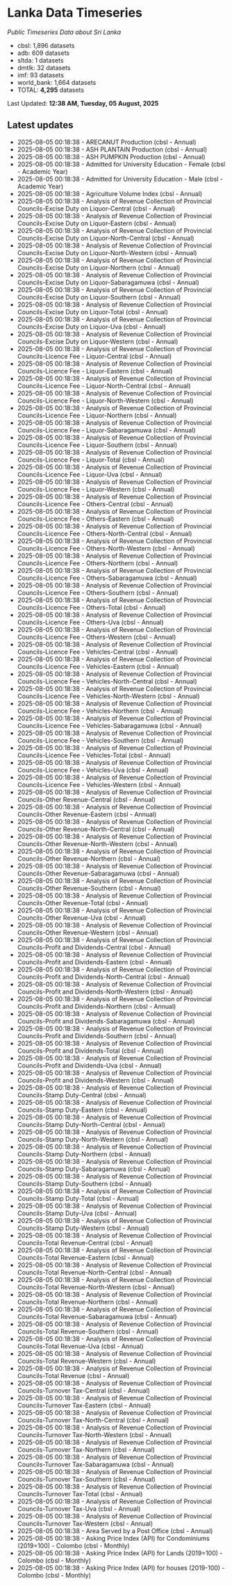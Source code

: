 # Lanka Data Timeseries
*Public Timeseries Data about Sri Lanka*

* cbsl: 1,896 datasets
* adb: 609 datasets
* sltda: 1 datasets
* dmtlk: 32 datasets
* imf: 93 datasets
* world_bank: 1,664 datasets
* TOTAL: **4,295** datasets

Last Updated: **12:38 AM, Tuesday, 05 August, 2025**

## Latest updates

* 2025-08-05 00:18:38 - ARECANUT Production (cbsl - Annual)
* 2025-08-05 00:18:38 - ASH PLANTAIN Production (cbsl - Annual)
* 2025-08-05 00:18:38 - ASH PUMPKIN Production (cbsl - Annual)
* 2025-08-05 00:18:38 - Admitted for University Education - Female (cbsl - Academic Year)
* 2025-08-05 00:18:38 - Admitted for University Education - Male (cbsl - Academic Year)
* 2025-08-05 00:18:38 - Agriculture Volume Index (cbsl - Annual)
* 2025-08-05 00:18:38 - Analysis of Revenue Collection of Provincial Councils-Excise Duty on Liquor-Central (cbsl - Annual)
* 2025-08-05 00:18:38 - Analysis of Revenue Collection of Provincial Councils-Excise Duty on Liquor-Eastern (cbsl - Annual)
* 2025-08-05 00:18:38 - Analysis of Revenue Collection of Provincial Councils-Excise Duty on Liquor-North-Central (cbsl - Annual)
* 2025-08-05 00:18:38 - Analysis of Revenue Collection of Provincial Councils-Excise Duty on Liquor-North-Western (cbsl - Annual)
* 2025-08-05 00:18:38 - Analysis of Revenue Collection of Provincial Councils-Excise Duty on Liquor-Northern (cbsl - Annual)
* 2025-08-05 00:18:38 - Analysis of Revenue Collection of Provincial Councils-Excise Duty on Liquor-Sabaragamuwa (cbsl - Annual)
* 2025-08-05 00:18:38 - Analysis of Revenue Collection of Provincial Councils-Excise Duty on Liquor-Southern (cbsl - Annual)
* 2025-08-05 00:18:38 - Analysis of Revenue Collection of Provincial Councils-Excise Duty on Liquor-Total (cbsl - Annual)
* 2025-08-05 00:18:38 - Analysis of Revenue Collection of Provincial Councils-Excise Duty on Liquor-Uva (cbsl - Annual)
* 2025-08-05 00:18:38 - Analysis of Revenue Collection of Provincial Councils-Excise Duty on Liquor-Western (cbsl - Annual)
* 2025-08-05 00:18:38 - Analysis of Revenue Collection of Provincial Councils-Licence Fee - Liquor-Central (cbsl - Annual)
* 2025-08-05 00:18:38 - Analysis of Revenue Collection of Provincial Councils-Licence Fee - Liquor-Eastern (cbsl - Annual)
* 2025-08-05 00:18:38 - Analysis of Revenue Collection of Provincial Councils-Licence Fee - Liquor-North-Central (cbsl - Annual)
* 2025-08-05 00:18:38 - Analysis of Revenue Collection of Provincial Councils-Licence Fee - Liquor-North-Western (cbsl - Annual)
* 2025-08-05 00:18:38 - Analysis of Revenue Collection of Provincial Councils-Licence Fee - Liquor-Northern (cbsl - Annual)
* 2025-08-05 00:18:38 - Analysis of Revenue Collection of Provincial Councils-Licence Fee - Liquor-Sabaragamuwa (cbsl - Annual)
* 2025-08-05 00:18:38 - Analysis of Revenue Collection of Provincial Councils-Licence Fee - Liquor-Southern (cbsl - Annual)
* 2025-08-05 00:18:38 - Analysis of Revenue Collection of Provincial Councils-Licence Fee - Liquor-Total (cbsl - Annual)
* 2025-08-05 00:18:38 - Analysis of Revenue Collection of Provincial Councils-Licence Fee - Liquor-Uva (cbsl - Annual)
* 2025-08-05 00:18:38 - Analysis of Revenue Collection of Provincial Councils-Licence Fee - Liquor-Western (cbsl - Annual)
* 2025-08-05 00:18:38 - Analysis of Revenue Collection of Provincial Councils-Licence Fee - Others-Central (cbsl - Annual)
* 2025-08-05 00:18:38 - Analysis of Revenue Collection of Provincial Councils-Licence Fee - Others-Eastern (cbsl - Annual)
* 2025-08-05 00:18:38 - Analysis of Revenue Collection of Provincial Councils-Licence Fee - Others-North-Central (cbsl - Annual)
* 2025-08-05 00:18:38 - Analysis of Revenue Collection of Provincial Councils-Licence Fee - Others-North-Western (cbsl - Annual)
* 2025-08-05 00:18:38 - Analysis of Revenue Collection of Provincial Councils-Licence Fee - Others-Northern (cbsl - Annual)
* 2025-08-05 00:18:38 - Analysis of Revenue Collection of Provincial Councils-Licence Fee - Others-Sabaragamuwa (cbsl - Annual)
* 2025-08-05 00:18:38 - Analysis of Revenue Collection of Provincial Councils-Licence Fee - Others-Southern (cbsl - Annual)
* 2025-08-05 00:18:38 - Analysis of Revenue Collection of Provincial Councils-Licence Fee - Others-Total (cbsl - Annual)
* 2025-08-05 00:18:38 - Analysis of Revenue Collection of Provincial Councils-Licence Fee - Others-Uva (cbsl - Annual)
* 2025-08-05 00:18:38 - Analysis of Revenue Collection of Provincial Councils-Licence Fee - Others-Western (cbsl - Annual)
* 2025-08-05 00:18:38 - Analysis of Revenue Collection of Provincial Councils-Licence Fee - Vehicles-Central (cbsl - Annual)
* 2025-08-05 00:18:38 - Analysis of Revenue Collection of Provincial Councils-Licence Fee - Vehicles-Eastern (cbsl - Annual)
* 2025-08-05 00:18:38 - Analysis of Revenue Collection of Provincial Councils-Licence Fee - Vehicles-North-Central (cbsl - Annual)
* 2025-08-05 00:18:38 - Analysis of Revenue Collection of Provincial Councils-Licence Fee - Vehicles-North-Western (cbsl - Annual)
* 2025-08-05 00:18:38 - Analysis of Revenue Collection of Provincial Councils-Licence Fee - Vehicles-Northern (cbsl - Annual)
* 2025-08-05 00:18:38 - Analysis of Revenue Collection of Provincial Councils-Licence Fee - Vehicles-Sabaragamuwa (cbsl - Annual)
* 2025-08-05 00:18:38 - Analysis of Revenue Collection of Provincial Councils-Licence Fee - Vehicles-Southern (cbsl - Annual)
* 2025-08-05 00:18:38 - Analysis of Revenue Collection of Provincial Councils-Licence Fee - Vehicles-Total (cbsl - Annual)
* 2025-08-05 00:18:38 - Analysis of Revenue Collection of Provincial Councils-Licence Fee - Vehicles-Uva (cbsl - Annual)
* 2025-08-05 00:18:38 - Analysis of Revenue Collection of Provincial Councils-Licence Fee - Vehicles-Western (cbsl - Annual)
* 2025-08-05 00:18:38 - Analysis of Revenue Collection of Provincial Councils-Other Revenue-Central (cbsl - Annual)
* 2025-08-05 00:18:38 - Analysis of Revenue Collection of Provincial Councils-Other Revenue-Eastern (cbsl - Annual)
* 2025-08-05 00:18:38 - Analysis of Revenue Collection of Provincial Councils-Other Revenue-North-Central (cbsl - Annual)
* 2025-08-05 00:18:38 - Analysis of Revenue Collection of Provincial Councils-Other Revenue-North-Western (cbsl - Annual)
* 2025-08-05 00:18:38 - Analysis of Revenue Collection of Provincial Councils-Other Revenue-Northern (cbsl - Annual)
* 2025-08-05 00:18:38 - Analysis of Revenue Collection of Provincial Councils-Other Revenue-Sabaragamuwa (cbsl - Annual)
* 2025-08-05 00:18:38 - Analysis of Revenue Collection of Provincial Councils-Other Revenue-Southern (cbsl - Annual)
* 2025-08-05 00:18:38 - Analysis of Revenue Collection of Provincial Councils-Other Revenue-Total (cbsl - Annual)
* 2025-08-05 00:18:38 - Analysis of Revenue Collection of Provincial Councils-Other Revenue-Uva (cbsl - Annual)
* 2025-08-05 00:18:38 - Analysis of Revenue Collection of Provincial Councils-Other Revenue-Western (cbsl - Annual)
* 2025-08-05 00:18:38 - Analysis of Revenue Collection of Provincial Councils-Profit and Dividends-Central (cbsl - Annual)
* 2025-08-05 00:18:38 - Analysis of Revenue Collection of Provincial Councils-Profit and Dividends-Eastern (cbsl - Annual)
* 2025-08-05 00:18:38 - Analysis of Revenue Collection of Provincial Councils-Profit and Dividends-North-Central (cbsl - Annual)
* 2025-08-05 00:18:38 - Analysis of Revenue Collection of Provincial Councils-Profit and Dividends-North-Western (cbsl - Annual)
* 2025-08-05 00:18:38 - Analysis of Revenue Collection of Provincial Councils-Profit and Dividends-Northern (cbsl - Annual)
* 2025-08-05 00:18:38 - Analysis of Revenue Collection of Provincial Councils-Profit and Dividends-Sabaragamuwa (cbsl - Annual)
* 2025-08-05 00:18:38 - Analysis of Revenue Collection of Provincial Councils-Profit and Dividends-Southern (cbsl - Annual)
* 2025-08-05 00:18:38 - Analysis of Revenue Collection of Provincial Councils-Profit and Dividends-Total (cbsl - Annual)
* 2025-08-05 00:18:38 - Analysis of Revenue Collection of Provincial Councils-Profit and Dividends-Uva (cbsl - Annual)
* 2025-08-05 00:18:38 - Analysis of Revenue Collection of Provincial Councils-Profit and Dividends-Western (cbsl - Annual)
* 2025-08-05 00:18:38 - Analysis of Revenue Collection of Provincial Councils-Stamp Duty-Central (cbsl - Annual)
* 2025-08-05 00:18:38 - Analysis of Revenue Collection of Provincial Councils-Stamp Duty-Eastern (cbsl - Annual)
* 2025-08-05 00:18:38 - Analysis of Revenue Collection of Provincial Councils-Stamp Duty-North-Central (cbsl - Annual)
* 2025-08-05 00:18:38 - Analysis of Revenue Collection of Provincial Councils-Stamp Duty-North-Western (cbsl - Annual)
* 2025-08-05 00:18:38 - Analysis of Revenue Collection of Provincial Councils-Stamp Duty-Northern (cbsl - Annual)
* 2025-08-05 00:18:38 - Analysis of Revenue Collection of Provincial Councils-Stamp Duty-Sabaragamuwa (cbsl - Annual)
* 2025-08-05 00:18:38 - Analysis of Revenue Collection of Provincial Councils-Stamp Duty-Southern (cbsl - Annual)
* 2025-08-05 00:18:38 - Analysis of Revenue Collection of Provincial Councils-Stamp Duty-Total (cbsl - Annual)
* 2025-08-05 00:18:38 - Analysis of Revenue Collection of Provincial Councils-Stamp Duty-Uva (cbsl - Annual)
* 2025-08-05 00:18:38 - Analysis of Revenue Collection of Provincial Councils-Stamp Duty-Western (cbsl - Annual)
* 2025-08-05 00:18:38 - Analysis of Revenue Collection of Provincial Councils-Total Revenue-Central (cbsl - Annual)
* 2025-08-05 00:18:38 - Analysis of Revenue Collection of Provincial Councils-Total Revenue-Eastern (cbsl - Annual)
* 2025-08-05 00:18:38 - Analysis of Revenue Collection of Provincial Councils-Total Revenue-North-Central (cbsl - Annual)
* 2025-08-05 00:18:38 - Analysis of Revenue Collection of Provincial Councils-Total Revenue-North-Western (cbsl - Annual)
* 2025-08-05 00:18:38 - Analysis of Revenue Collection of Provincial Councils-Total Revenue-Northern (cbsl - Annual)
* 2025-08-05 00:18:38 - Analysis of Revenue Collection of Provincial Councils-Total Revenue-Sabaragamuwa (cbsl - Annual)
* 2025-08-05 00:18:38 - Analysis of Revenue Collection of Provincial Councils-Total Revenue-Southern (cbsl - Annual)
* 2025-08-05 00:18:38 - Analysis of Revenue Collection of Provincial Councils-Total Revenue-Uva (cbsl - Annual)
* 2025-08-05 00:18:38 - Analysis of Revenue Collection of Provincial Councils-Total Revenue-Western (cbsl - Annual)
* 2025-08-05 00:18:38 - Analysis of Revenue Collection of Provincial Councils-Total Revenue (cbsl - Annual)
* 2025-08-05 00:18:38 - Analysis of Revenue Collection of Provincial Councils-Turnover Tax-Central (cbsl - Annual)
* 2025-08-05 00:18:38 - Analysis of Revenue Collection of Provincial Councils-Turnover Tax-Eastern (cbsl - Annual)
* 2025-08-05 00:18:38 - Analysis of Revenue Collection of Provincial Councils-Turnover Tax-North-Central (cbsl - Annual)
* 2025-08-05 00:18:38 - Analysis of Revenue Collection of Provincial Councils-Turnover Tax-North-Western (cbsl - Annual)
* 2025-08-05 00:18:38 - Analysis of Revenue Collection of Provincial Councils-Turnover Tax-Northern (cbsl - Annual)
* 2025-08-05 00:18:38 - Analysis of Revenue Collection of Provincial Councils-Turnover Tax-Sabaragamuwa (cbsl - Annual)
* 2025-08-05 00:18:38 - Analysis of Revenue Collection of Provincial Councils-Turnover Tax-Southern (cbsl - Annual)
* 2025-08-05 00:18:38 - Analysis of Revenue Collection of Provincial Councils-Turnover Tax-Total (cbsl - Annual)
* 2025-08-05 00:18:38 - Analysis of Revenue Collection of Provincial Councils-Turnover Tax-Uva (cbsl - Annual)
* 2025-08-05 00:18:38 - Analysis of Revenue Collection of Provincial Councils-Turnover Tax-Western (cbsl - Annual)
* 2025-08-05 00:18:38 - Area Served by a Post Office (cbsl - Annual)
* 2025-08-05 00:18:38 - Asking Price Index (API) for Condominiums (2019=100) - Colombo (cbsl - Monthly)
* 2025-08-05 00:18:38 - Asking Price Index (API) for Lands (2019=100) - Colombo (cbsl - Monthly)
* 2025-08-05 00:18:38 - Asking Price Index (API) for houses (2019-100) - Colombo (cbsl - Monthly)